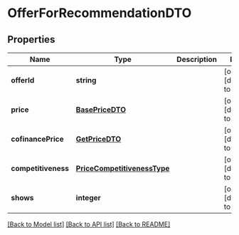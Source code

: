 # OfferForRecommendationDTO

## Properties
Name | Type | Description | Notes
------------ | ------------- | ------------- | -------------
**offerId** | **string** |  | [optional] [default to null]
**price** | [**BasePriceDTO**](BasePriceDTO.md) |  | [optional] [default to null]
**cofinancePrice** | [**GetPriceDTO**](GetPriceDTO.md) |  | [optional] [default to null]
**competitiveness** | [**PriceCompetitivenessType**](PriceCompetitivenessType.md) |  | [optional] [default to null]
**shows** | **integer** |  | [optional] [default to null]

[[Back to Model list]](../README.md#documentation-for-models) [[Back to API list]](../README.md#documentation-for-api-endpoints) [[Back to README]](../README.md)


